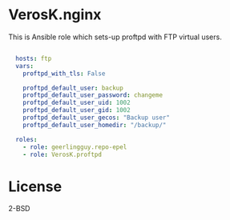 
# VerosK.nginx

This is Ansible role which sets-up proftpd with 
FTP virtual users.

```yaml

  hosts: ftp
  vars:
    proftpd_with_tls: False

    proftpd_default_user: backup
    proftpd_default_user_password: changeme
    proftpd_default_user_uid: 1002
    proftpd_default_user_gid: 1002
    proftpd_default_user_gecos: "Backup user"
    proftpd_default_user_homedir: "/backup/"

  roles:
    - role: geerlingguy.repo-epel
    - role: VerosK.proftpd
```

# License

2-BSD